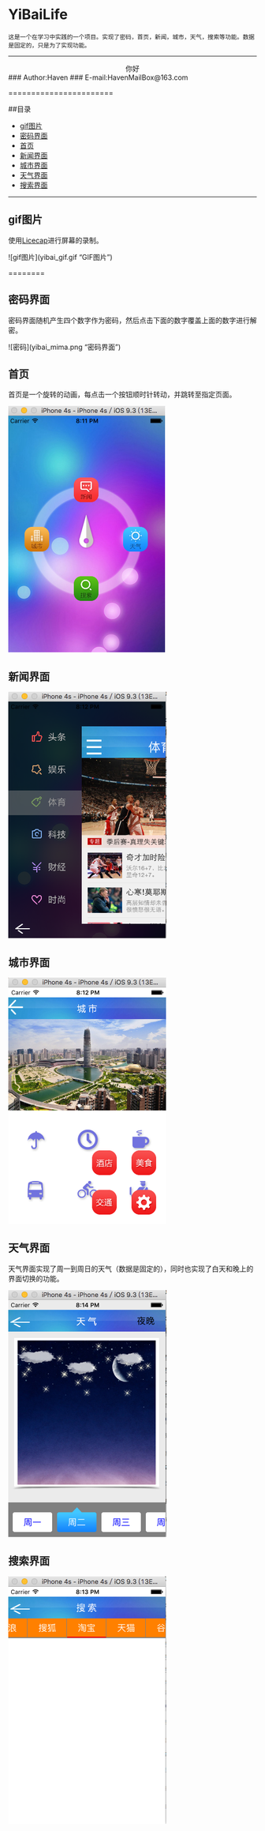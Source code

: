 YiBaiLife
=========
   
    这是一个在学习中实践的一个项目。实现了密码，首页，新闻，城市，天气，搜索等功能。数据是固定的，只是为了实现功能。

****
<div align = center>你好</div>
###			Author:Haven
###		E-mail:HavenMailBox@163.com

=======================


##目录  
* [gif图片](#gif图片)  
* [密码界面](#密码界面)  
* [首页](#首页)  
* [新闻界面](#新闻界面)  
* [城市界面](#城市界面)  
* [天气界面](#天气界面)  
* [搜索界面](#搜索界面)  

*********  

gif图片
--------
 
使用[Licecap](http://www.cockos.com/licecap/)进行屏幕的录制。

![gif图片](yibai_gif.gif “GIF图片”)

========

密码界面
--------

   密码界面随机产生四个数字作为密码，然后点击下面的数字覆盖上面的数字进行解密。

![密码](yibai_mima.png “密码界面”)

首页
--------
  
   首页是一个旋转的动画，每点击一个按钮顺时针转动，并跳转至指定页面。

![首页](yibai_souye.png)

新闻界面
--------

![新闻](yibai_xinwen.png)

城市界面
--------

![城市](yibai_chengshi.png)

天气界面
--------

   天气界面实现了周一到周日的天气（数据是固定的），同时也实现了白天和晚上的界面切换的功能。

![天气](yibai_tianqi.png)

搜索界面
--------

![搜索](yibai_sousuo.png)

